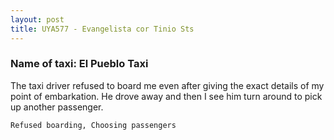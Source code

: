```yaml
---
layout: post
title: UYA577 - Evangelista cor Tinio Sts
---
```


### Name of taxi: El Pueblo Taxi

The taxi driver refused to board me even after giving the exact details of my point of embarkation. He drove away and then I see him turn around to pick up another passenger.

```Refused boarding, Choosing passengers```
